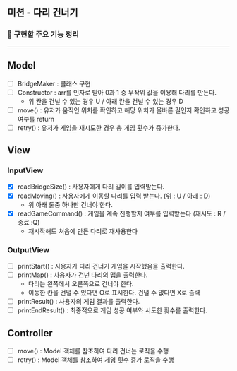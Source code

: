 ## 미션 - 다리 건너기

### 🚀 구현할 주요 기능 정리

---
## Model

- [ ] BridgeMaker : 클래스 구현
- [ ] Constructor : arr를 인자로 받아 0과 1 중 무작위 값을 이용해 다리를 만든다.
  - 위 칸을 건널 수 있는 경우 U / 아래 칸을 건널 수 있는 경우 D
- [ ] move() : 유저가 움직인 위치를 확인하고 해당 위치가 올바른 길인지 확인하고 성공 여부를 return 
- [ ] retry() : 유저가 게임을 재시도한 경우 총 게임 횟수가 증가한다.

## View
### InputView
- [x] readBridgeSize() : 사용자에게 다리 길이를 입력받는다.
- [x] readMoving() : 사용자에게 이동할 다리를 입력 받는다. (위 : U / 아래 : D)
  - 위 아래 둘중 하나만 건너야 한다.
- [x] readGameCommand() : 게임을 계속 진행할지 여부를 입력받는다 (재시도 : R / 종료 :Q)
  - 재시작해도 처음에 만든 다리로 재사용한다

### OutputView
- [ ] printStart() : 사용자가 다리 건너기 게임을 시작했음을 출력한다.
- [ ] printMap() : 사용자가 건넌 다리의 맵을 출력한다.
  - 다리는 왼쪽에서 오른쪽으로 건너야 한다.
  - 이동한 칸을 건널 수 있다면 O로 표시한다. 건널 수 없다면 X로 출력
- [ ] printResult() : 사용자의 게임 결과를 출력한다.
- [ ] printEndResult() : 최종적으로 게임 성공 여부와 시도한 횟수를 출력한다.

## Controller

- [ ] move() : Model 객체를 참조하여 다리 건너는 로직을 수행
- [ ] retry() : Model 객체를 참조하여 게임 횟수 증가 로직을 수행
